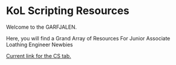# KoL Scripting Resources

Welcome to the GARFJALEN.

Here, you will find a Grand Array of Resources For Junior Associate Loathing Engineer Newbies

[Current link for the CS tab.](https://loathing-associates-scripting-society.github.io/KoL-Scripting-Resources/CS-Scripting-Resources.html)
